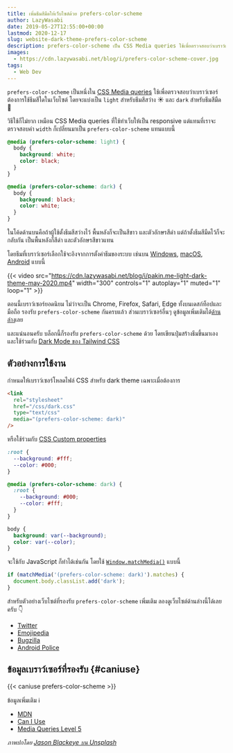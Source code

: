 ```yaml
---
title: เพิ่มธีมสีมืดให้เว็บไซต์ด้วย prefers-color-scheme
author: LazyWasabi
date: 2019-05-27T12:55:00+00:00
lastmod: 2020-12-17
slug: website-dark-theme-prefers-color-scheme
description: prefers-color-scheme เป็น CSS Media queries ใช้เพื่อตรวจสอบว่าเบราว์เซอร์ต้องการใช้ธีมใด ช่วยให้เราทำเว็บให้มี dark theme ได้ง่ายๆ ทั้งด้วย CSS หรือ JavaScript
images:
  - https://cdn.lazywasabi.net/blog/i/prefers-color-scheme-cover.jpg
tags:
  - Web Dev
---
```


`prefers-color-scheme` เป็นหนึ่งใน [CSS Media queries](https://developer.mozilla.org/en-US/docs/Web/CSS/Media_Queries/Using_media_queries) ใช้เพื่อตรวจสอบว่าเบราว์เซอร์ต้องการใช้ธีมสีใดในเว็บไซต์ โดยจะแบ่งเป็น `light` สำหรับธีมสีสว่าง ☀️ และ `dark` สำหรับธีมสีมืด 🌙

<!--more-->

วิธีใช้ก็ไม่ยาก เหมือน CSS Media queries ที่ใช้ทำเว็บให้เป็น responsive แต่แทนที่เราจะตรวจสอบค่า `width` ก็เปลี่ยนมาเป็น `prefers-color-scheme` แทนแบบนี้

```css
@media (prefers-color-scheme: light) {
  body {
    background: white;
    color: black;
  }
}

@media (prefers-color-scheme: dark) {
  body {
    background: black;
    color: white;
  }
}
```

ในโค้ดด้านบนคือถ้าผู้ใช้ตั้งธีมสีสว่างไว้ พื้นหลังก็จะเป็นสีขาว และตัวอักษรสีดำ แต่ถ้าตั้งธีมสีมืดไว้ก็จะกลับกัน เป็นพื้นหลังก็สีดำ และตัวอักษรสีขาวแทน

โดยธีมที่เบราว์เซอร์เลือกใช้จะอิงจากการตั้งค่าธีมของระบบ เช่นบน [Windows](https://blogs.windows.com/windowsexperience/2019/04/01/windows-10-tip-dark-theme-in-file-explorer/), [macOS](https://developer.apple.com/documentation/appkit/supporting_dark_mode_in_your_interface), [Android](https://developer.android.com/preview/features/darktheme) แบบนี้

{{< video src="https://cdn.lazywasabi.net/blog/i/pakin.me-light-dark-theme-may-2020.mp4" width="300" controls="1" autoplay="1" muted="1" loop="1" >}}

ตอนนี้เบราว์เซอร์ยอดนิยม ไม่ว่าจะเป็น Chrome, Firefox, Safari, Edge ทั้งบนเดสก์ท็อปและมือถือ รองรับ `prefers-color-scheme` กันครบแล้ว ส่วนเบราว์เซอร์อื่นๆ ดูข้อมูลเพิ่มเติมได้[ด้านล่าง](#caniuse)เลย

และแน่นอนครับ บล็อกนี้ก็รองรับ `prefers-color-scheme` ด้วย โดยเขียนปุ่มสร้างธีมขึ้นมาเอง และใช้ร่วมกับ [Dark Mode ของ Tailwind CSS](https://tailwindcss.com/docs/dark-mode)

## ตัวอย่างการใช้งาน

กำหนดให้เบราว์เซอร์โหลดไฟล์ CSS สำหรับ dark theme เฉพาะเมื่อต้องการ

```html
<link
  rel="stylesheet"
  href="/css/dark.css"
  type="text/css"
  media="(prefers-color-scheme: dark)"
/>
```

หรือใช้ร่วมกับ [CSS Custom properties](https://developer.mozilla.org/en-US/docs/Web/CSS/--*)

```css
:root {
  --background: #fff;
  --color: #000;
}

@media (prefers-color-scheme: dark) {
  :root {
    --background: #000;
    --color: #fff;
  }
}

body {
  background: var(--background);
  color: var(--color);
}
```

จะใช้กับ JavaScript ก็ทำได้เช่นกัน โดยใช้ [`Window.matchMedia()`](https://developer.mozilla.org/en-US/docs/Web/API/Window/matchMedia) แบบนี้

```js
if (matchMedia('(prefers-color-scheme: dark)').matches) {
  document.body.classList.add('dark');
}
```

สำหรับตัวอย่างเว็บไซต์ที่รองรับ `prefers-color-scheme` เพิ่มเติม ลองดูเว็บไซต์ด้านล่างนี้ได้เลยครับ 👇

- [Twitter](https://twitter.com/)
- [Emojipedia](https://emojipedia.org/)
- [Bugzilla](https://bugzilla.mozilla.org/home)
- [Android Police](https://www.androidpolice.com/)

## ข้อมูลเบราว์เซอร์ที่รองรับ {#caniuse}

{{< caniuse prefers-color-scheme >}}

ข้อมูลเพิ่มเติม ℹ

- [MDN](https://developer.mozilla.org/en-US/docs/Web/CSS/@media/prefers-color-scheme)
- [Can I Use](http://caniuse.com/#feat=prefers-color-scheme)
- [Media Queries Level 5](https://drafts.csswg.org/mediaqueries-5/#prefers-color-scheme)

_ภาพปกโดย [Jason Blackeye บน Unsplash](https://unsplash.com/photos/w1soRXeoYac)_
